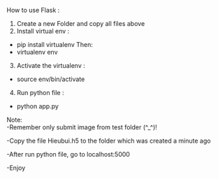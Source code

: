 How to use Flask :
1. Create a new Folder and copy all files above
2. Install virtual env : 
  - pip install virtualenv
  Then:
  - virtualenv env
3. Activate the virtualenv :
  - source env/bin/activate
4. Run python file :
  - python app.py

Note:  
-Remember only submit image from test folder (^_^)!

-Copy the file Hieubui.h5 to the folder which was created a minute ago

-After run python file, go to localhost:5000

-Enjoy

